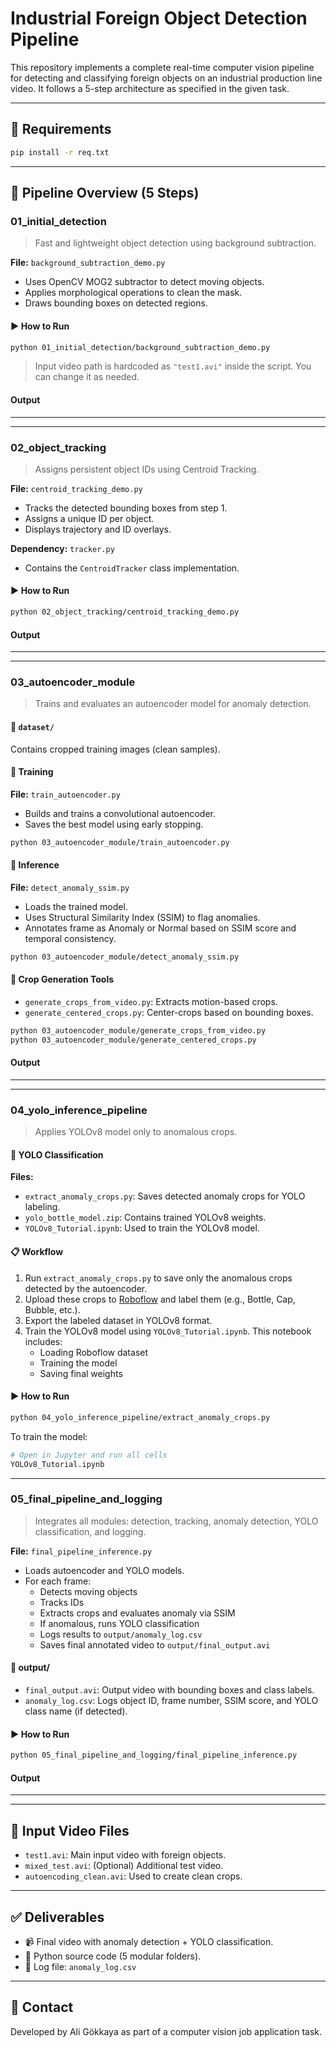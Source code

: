 # Industrial Foreign Object Detection Pipeline

This repository implements a complete real-time computer vision pipeline for detecting and classifying foreign objects on an industrial production line video. It follows a 5-step architecture as specified in the given task.

---

## 🔧 Requirements

```bash
pip install -r req.txt
```

---

## 🎯 Pipeline Overview (5 Steps)

### 01\_initial\_detection

> Fast and lightweight object detection using background subtraction.

**File:** `background_subtraction_demo.py`

- Uses OpenCV MOG2 subtractor to detect moving objects.
- Applies morphological operations to clean the mask.
- Draws bounding boxes on detected regions.

#### ▶️ How to Run

```bash
python 01_initial_detection/background_subtraction_demo.py
```

> Input video path is hardcoded as `"test1.avi"` inside the script. You can change it as needed.

#### Output

---



---

### 02\_object\_tracking

> Assigns persistent object IDs using Centroid Tracking.

**File:** `centroid_tracking_demo.py`

- Tracks the detected bounding boxes from step 1.
- Assigns a unique ID per object.
- Displays trajectory and ID overlays.

**Dependency:** `tracker.py`

- Contains the `CentroidTracker` class implementation.

#### ▶️ How to Run

```bash
python 02_object_tracking/centroid_tracking_demo.py
```

#### Output

---



---

### 03\_autoencoder\_module

> Trains and evaluates an autoencoder model for anomaly detection.

#### 📂 `dataset/`

Contains cropped training images (clean samples).

#### 🧠 Training

**File:** `train_autoencoder.py`

- Builds and trains a convolutional autoencoder.
- Saves the best model using early stopping.

```bash
python 03_autoencoder_module/train_autoencoder.py
```

#### 🧪 Inference

**File:** `detect_anomaly_ssim.py`

- Loads the trained model.
- Uses Structural Similarity Index (SSIM) to flag anomalies.
- Annotates frame as Anomaly or Normal based on SSIM score and temporal consistency.

```bash
python 03_autoencoder_module/detect_anomaly_ssim.py
```

#### 🧰 Crop Generation Tools

- `generate_crops_from_video.py`: Extracts motion-based crops.
- `generate_centered_crops.py`: Center-crops based on bounding boxes.

```bash
python 03_autoencoder_module/generate_crops_from_video.py
python 03_autoencoder_module/generate_centered_crops.py
```

#### Output

---



---

### 04\_yolo\_inference\_pipeline

> Applies YOLOv8 model only to anomalous crops.

#### 🧹 YOLO Classification

**Files:**

- `extract_anomaly_crops.py`: Saves detected anomaly crops for YOLO labeling.
- `yolo_bottle_model.zip`: Contains trained YOLOv8 weights.
- `YOLOv8_Tutorial.ipynb`: Used to train the YOLOv8 model.

#### 📋 Workflow

1. Run `extract_anomaly_crops.py` to save only the anomalous crops detected by the autoencoder.
2. Upload these crops to [Roboflow](https://roboflow.com/) and label them (e.g., Bottle, Cap, Bubble, etc.).
3. Export the labeled dataset in YOLOv8 format.
4. Train the YOLOv8 model using `YOLOv8_Tutorial.ipynb`. This notebook includes:
   - Loading Roboflow dataset
   - Training the model
   - Saving final weights

#### ▶️ How to Run

```bash
python 04_yolo_inference_pipeline/extract_anomaly_crops.py
```

To train the model:

```bash
# Open in Jupyter and run all cells
YOLOv8_Tutorial.ipynb
```

---

### 05\_final\_pipeline\_and\_logging

> Integrates all modules: detection, tracking, anomaly detection, YOLO classification, and logging.

**File:** `final_pipeline_inference.py`

- Loads autoencoder and YOLO models.
- For each frame:
  - Detects moving objects
  - Tracks IDs
  - Extracts crops and evaluates anomaly via SSIM
  - If anomalous, runs YOLO classification
  - Logs results to `output/anomaly_log.csv`
  - Saves final annotated video to `output/final_output.avi`

#### 📂 output/

- `final_output.avi`: Output video with bounding boxes and class labels.
- `anomaly_log.csv`: Logs object ID, frame number, SSIM score, and YOLO class name (if detected).

#### ▶️ How to Run

```bash
python 05_final_pipeline_and_logging/final_pipeline_inference.py
```

#### Output

---



---

## 🎥 Input Video Files

- `test1.avi`: Main input video with foreign objects.
- `mixed_test.avi`: (Optional) Additional test video.
- `autoencoding_clean.avi`: Used to create clean crops.

---

## ✅ Deliverables

- 📹 Final video with anomaly detection + YOLO classification.
- 🧠 Python source code (5 modular folders).
- 📁 Log file: `anomaly_log.csv`

---

## 🙋 Contact

Developed by Ali Gökkaya as part of a computer vision job application task.

